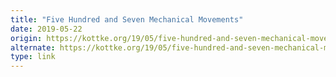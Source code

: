 ```yaml
---
title: "Five Hundred and Seven Mechanical Movements"
date: 2019-05-22
origin: https://kottke.org/19/05/five-hundred-and-seven-mechanical-movements
alternate: https://kottke.org/19/05/five-hundred-and-seven-mechanical-movements
type: link
---
```


